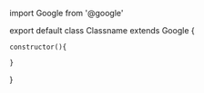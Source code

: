 import Google from '@google'

export default class Classname extends Google {

	constructor(){
		
	}
}